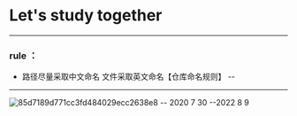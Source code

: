 # Let's study together
-----
### rule ：
- 路径尽量采取中文命名 文件采取英文命名【仓库命名规则】
--
-----

![85d7189d771cc3fd484029ecc2638e8](https://user-images.githubusercontent.com/68007558/170400741-0b5e78bf-ddb4-45b6-bc17-32e19214d440.jpg)
-- 2020 7 30
--2022 8 9
